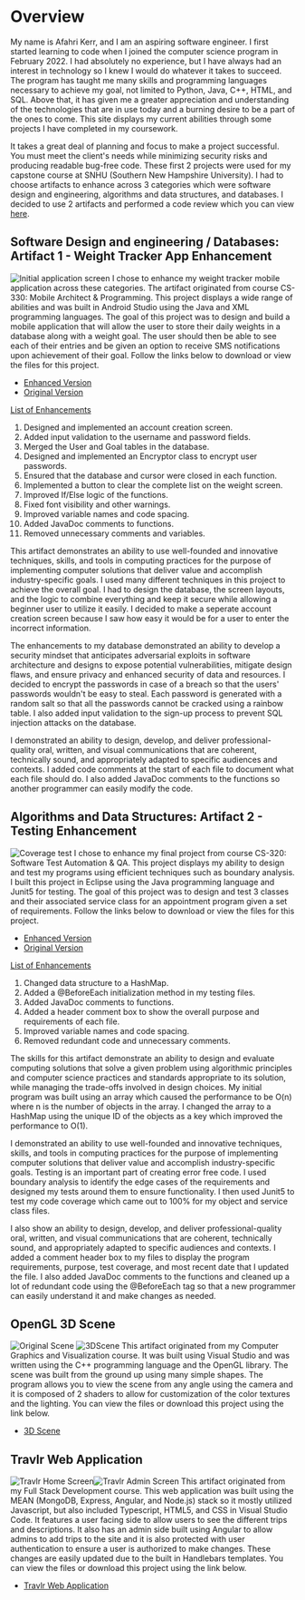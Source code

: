 # Overview
My name is Afahri Kerr, and I am an aspiring software engineer. I first started learning to code when I joined the computer science program in February 2022. I had absolutely no experience, but I have always had an interest in technology so I knew I would do whatever it takes to succeed. The program has taught me many skills and programming languages necessary to achieve my goal, not limited to Python, Java, C++, HTML, and SQL. Above that, it has given me a greater appreciation and understanding of the technologies that are in use today and a burning desire to be a part of the ones to come. This site displays my current abilities through some projects I have completed in my coursework.

It takes a great deal of planning and focus to make a project successful. You must meet the client's needs while minimizing security risks and producing readable bug-free code. These first 2 projects were used for my capstone course at SNHU (Southern New Hampshire University). I had to choose artifacts to enhance across 3 categories which were software design and engineering, algorithms and data structures, and databases. I decided to use 2 artifacts and performed a code review which you can view [here](https://www.youtube.com/watch?v=AbIkUvgf_ck).

## Software Design and engineering / Databases: Artifact 1 - Weight Tracker App Enhancement
![Initial application screen](https://github.com/AfahriOK/AfahriOK.github.io/blob/main/assets/img/Weight%20Tracker%20App.png?raw=true)
I chose to enhance my weight tracker mobile application across these categories. The artifact originated from course CS-330: Mobile Architect & Programming. This project displays a wide range of abilities and was built in Android Studio using the Java and XML programming languages. The goal of this project was to design and build a mobile application that will allow the user to store their daily weights in a database along with a weight goal. The user should then be able to see each of their entries and be given an option to receive SMS notifications upon achievement of their goal. Follow the links below to download or view the files for this project.

- [Enhanced Version](https://github.com/AfahriOK/Mobile-Architecture-and-Programming/tree/main/Enhanced)
- [Original Version](https://github.com/AfahriOK/Mobile-Architecture-and-Programming/tree/main)

<ins>List of Enhancements</ins>
1. Designed and implemented an account creation screen.
2. Added input validation to the username and password fields.
3. Merged the User and Goal tables in the database.
4. Designed and implemented an Encryptor class to encrypt user passwords.
5. Ensured that the database and cursor were closed in each function.
6. Implemented a button to clear the complete list on the weight screen.
7. Improved If/Else logic of the functions.
8. Fixed font visibility and other warnings.
9. Improved variable names and code spacing.
10. Added JavaDoc comments to functions.
11. Removed unnecessary comments and variables.

This artifact demonstrates an ability to use well-founded and innovative techniques, skills, and tools in computing practices for the purpose of implementing computer solutions that deliver value and accomplish industry-specific goals. I used many different techniques in this project to achieve the overall goal. I had to design the database, the screen layouts, and the logic to combine everything and keep it secure while allowing a beginner user to utilize it easily. I decided to make a seperate account creation screen because I saw how easy it would be for a user to enter the incorrect information.  

The enhancements to my database demonstrated an ability to develop a security mindset that anticipates adversarial exploits in software architecture and designs to expose potential vulnerabilities, mitigate design flaws, and ensure privacy and enhanced security of data and resources. I decided to encrypt the passwords in case of a breach so that the users' passwords wouldn't be easy to steal. Each password is generated with a random salt so that all the passwords cannot be cracked using a rainbow table. I also added input validation to the sign-up process to prevent SQL injection attacks on the database.

I demonstrated an ability to design, develop, and deliver professional-quality oral, written, and visual communications that are coherent, technically sound, and appropriately adapted to specific audiences and contexts. I added code comments at the start of each file to document what each file should do. I also added JavaDoc comments to the functions so another programmer can easily modify the code.

## Algorithms and Data Structures: Artifact 2 - Testing Enhancement
![Coverage test](https://github.com/AfahriOK/AfahriOK.github.io/blob/main/assets/img/Testing.png?raw=true)
I chose to enhance my final project from course CS-320: Software Test Automation & QA. This project displays my ability to design and test my programs using efficient techniques such as boundary analysis. I built this project in Eclipse using the Java programming language and Junit5 for testing. The goal of this project was to design and test 3 classes and their associated service class for an appointment program given a set of requirements. Follow the links below to download or view the files for this project.

- [Enhanced Version](https://github.com/AfahriOK/Software-Test-Automation-And-QA/tree/main/Enhanced)
- [Original Version](https://github.com/AfahriOK/Software-Test-Automation-And-QA)

<ins>List of Enhancements</ins>
1. Changed data structure to a HashMap.
2. Added a @BeforeEach initialization method in my testing files.
3. Added JavaDoc comments to functions.
4. Added a header comment box to show the overall purpose and requirements of each file.
5. Improved variable names and code spacing.
6. Removed redundant code and unnecessary comments.

The skills for this artifact demonstrate an ability to design and evaluate computing solutions that solve a given problem using algorithmic principles and computer science practices and standards appropriate to its solution, while managing the trade-offs involved in design choices. My initial program was built using an array which caused the performance to be O(n) where n is the number of objects in the array. I changed the array to a HashMap using the unique ID of the objects as a key which improved the performance to O(1).

I demonstrated an ability to use well-founded and innovative techniques, skills, and tools in computing practices for the purpose of implementing computer solutions that deliver value and accomplish industry-specific goals. Testing is an important part of creating error free code. I used boundary analysis to identify the edge cases of the requirements and designed my tests around them to ensure functionality. I then used Junit5 to test my code coverage which came out to 100% for my object and service class files.

I also show an ability to design, develop, and deliver professional-quality oral, written, and visual communications that are coherent, technically sound, and appropriately adapted to specific audiences and contexts. I added a comment header box to my files to display the program requirements, purpose, test coverage, and most recent date that I updated the file. I also added JavaDoc comments to the functions and cleaned up a lot of redundant code using the @BeforeEach tag so that a new programmer can easily understand it and make changes as needed.

## OpenGL 3D Scene
![Original Scene](https://github.com/AfahriOK/AfahriOK.github.io/blob/main/assets/img/OriginalImage.jpg?raw=true) ![3DScene](https://github.com/AfahriOK/AfahriOK.github.io/blob/main/assets/img/3DScene.png?raw=true)
This artifact originated from my Computer Graphics and Visualization course. It was built using Visual Studio and was written using the C++ programming language and the OpenGL library. The scene was built from the ground up using many simple shapes. The program allows you to view the scene from any angle using the camera and it is composed of 2 shaders to allow for customization of the color textures and the lighting. You can view the files or download this project using the link below.

- [3D Scene](https://github.com/AfahriOK/Computer-Graphics-And-Visualization/tree/main)

## Travlr Web Application
![Travlr Home Screen](https://github.com/AfahriOK/AfahriOK.github.io/blob/main/assets/img/travlr.png?raw=true)![Travlr Admin Screen](https://github.com/AfahriOK/AfahriOK.github.io/blob/main/assets/img/Travlr_SPA_Screen.png?raw=true)
This artifact originated from my Full Stack Development course. This web application was built using the MEAN (MongoDB, Express, Angular, and Node.js) stack so it mostly utilized Javascript, but also included Typescript, HTML5, and CSS in Visual Studio Code. It features a user facing side to allow users to see the different trips and descriptions. It also has an admin side built using Angular to allow admins to add trips to the site and it is also protected with user authentication to ensure a user is authorized to make changes. These changes are easily updated due to the built in Handlebars templates. You can view the files or download this project using the link below.

- [Travlr Web Application](https://github.com/AfahriOK/Full-Stack-Development)
